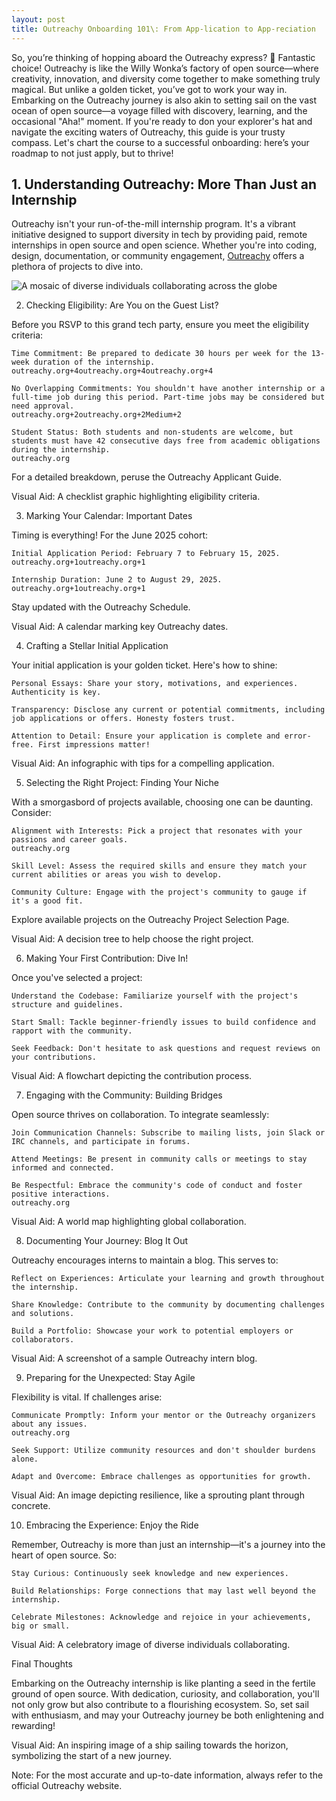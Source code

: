 ```yaml
---
layout: post
title: Outreachy Onboarding 101\: From App-lication to App-reciation
---
```


So, you’re thinking of hopping aboard the Outreachy express? 🎢 Fantastic choice! Outreachy is like the Willy Wonka’s factory of open source—where creativity, innovation, and diversity come together to make something truly magical. But unlike a golden ticket, you’ve got to work your way in. Embarking on the Outreachy journey is also akin to setting sail on the vast ocean of open source—a voyage filled with discovery, learning, and the occasional "Aha!" moment. If you're ready to don your explorer's hat and navigate the exciting waters of Outreachy, this guide is your trusty compass. Let's chart the course to a successful onboarding: here’s your roadmap to not just apply, but to thrive!

## 1. Understanding Outreachy: More Than Just an Internship

Outreachy isn't your run-of-the-mill internship program. It's a vibrant initiative designed to support diversity in tech by providing paid, remote internships in open source and open science. Whether you're into coding, design, documentation, or community engagement, [Outreachy](https://www.outreachy.org) offers a plethora of projects to dive into.​

![A mosaic of diverse individuals collaborating across the globe](https://github.com/user-attachments/assets/3b839053-3f8c-4042-853d-9a410a3d1b85)

2. Checking Eligibility: Are You on the Guest List?

Before you RSVP to this grand tech party, ensure you meet the eligibility criteria:

    Time Commitment: Be prepared to dedicate 30 hours per week for the 13-week duration of the internship.​
    outreachy.org+4outreachy.org+4outreachy.org+4

    No Overlapping Commitments: You shouldn't have another internship or a full-time job during this period. Part-time jobs may be considered but need approval.​
    outreachy.org+2outreachy.org+2Medium+2

    Student Status: Both students and non-students are welcome, but students must have 42 consecutive days free from academic obligations during the internship.​
    outreachy.org

For a detailed breakdown, peruse the Outreachy Applicant Guide.

Visual Aid: A checklist graphic highlighting eligibility criteria.

3. Marking Your Calendar: Important Dates

Timing is everything! For the June 2025 cohort:

    Initial Application Period: February 7 to February 15, 2025.​
    outreachy.org+1outreachy.org+1

    Internship Duration: June 2 to August 29, 2025.​
    outreachy.org+1outreachy.org+1

Stay updated with the Outreachy Schedule.

Visual Aid: A calendar marking key Outreachy dates.

4. Crafting a Stellar Initial Application

Your initial application is your golden ticket. Here's how to shine:

    Personal Essays: Share your story, motivations, and experiences. Authenticity is key.​

    Transparency: Disclose any current or potential commitments, including job applications or offers. Honesty fosters trust.​

    Attention to Detail: Ensure your application is complete and error-free. First impressions matter!​

Visual Aid: An infographic with tips for a compelling application.

5. Selecting the Right Project: Finding Your Niche

With a smorgasbord of projects available, choosing one can be daunting. Consider:

    Alignment with Interests: Pick a project that resonates with your passions and career goals.​
    outreachy.org

    Skill Level: Assess the required skills and ensure they match your current abilities or areas you wish to develop.​

    Community Culture: Engage with the project's community to gauge if it's a good fit.​

Explore available projects on the Outreachy Project Selection Page.

Visual Aid: A decision tree to help choose the right project.

6. Making Your First Contribution: Dive In!

Once you've selected a project:

    Understand the Codebase: Familiarize yourself with the project's structure and guidelines.​

    Start Small: Tackle beginner-friendly issues to build confidence and rapport with the community.​

    Seek Feedback: Don't hesitate to ask questions and request reviews on your contributions.​

Visual Aid: A flowchart depicting the contribution process.

7. Engaging with the Community: Building Bridges

Open source thrives on collaboration. To integrate seamlessly:

    Join Communication Channels: Subscribe to mailing lists, join Slack or IRC channels, and participate in forums.​

    Attend Meetings: Be present in community calls or meetings to stay informed and connected.​

    Be Respectful: Embrace the community's code of conduct and foster positive interactions.​
    outreachy.org

Visual Aid: A world map highlighting global collaboration.

8. Documenting Your Journey: Blog It Out

Outreachy encourages interns to maintain a blog. This serves to:

    Reflect on Experiences: Articulate your learning and growth throughout the internship.​

    Share Knowledge: Contribute to the community by documenting challenges and solutions.​

    Build a Portfolio: Showcase your work to potential employers or collaborators.​

Visual Aid: A screenshot of a sample Outreachy intern blog.

9. Preparing for the Unexpected: Stay Agile

Flexibility is vital. If challenges arise:

    Communicate Promptly: Inform your mentor or the Outreachy organizers about any issues.​
    outreachy.org

    Seek Support: Utilize community resources and don't shoulder burdens alone.​

    Adapt and Overcome: Embrace challenges as opportunities for growth.​

Visual Aid: An image depicting resilience, like a sprouting plant through concrete.

10. Embracing the Experience: Enjoy the Ride

Remember, Outreachy is more than just an internship—it's a journey into the heart of open source. So:

    Stay Curious: Continuously seek knowledge and new experiences.​

    Build Relationships: Forge connections that may last well beyond the internship.​

    Celebrate Milestones: Acknowledge and rejoice in your achievements, big or small.​

Visual Aid: A celebratory image of diverse individuals collaborating.

Final Thoughts

Embarking on the Outreachy internship is like planting a seed in the fertile ground of open source. With dedication, curiosity, and collaboration, you'll not only grow but also contribute to a flourishing ecosystem. So, set sail with enthusiasm, and may your Outreachy journey be both enlightening and rewarding!

Visual Aid: An inspiring image of a ship sailing towards the horizon, symbolizing the start of a new journey.

Note: For the most accurate and up-to-date information, always refer to the official Outreachy website.
